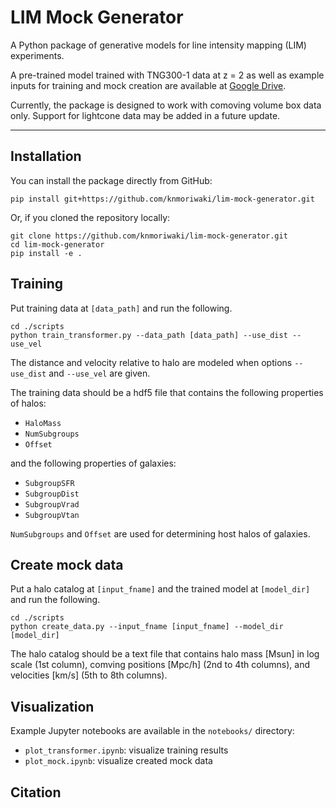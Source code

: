 # LIM Mock Generator

A Python package of generative models for line intensity mapping (LIM) experiments. 

A pre-trained model trained with TNG300-1 data at z = 2 as well as example inputs for training and mock creation are available at [Google Drive](https://drive.google.com/drive/folders/1HRkRdfti8XaIPyF3er5QJmFX3WXCmAQI?usp=sharing).

Currently, the package is designed to work with comoving volume box data only. Support for lightcone data may be added in a future update.

---

## Installation

You can install the package directly from GitHub:

```
pip install git+https://github.com/knmoriwaki/lim-mock-generator.git
```

Or, if you cloned the repository locally:

```
git clone https://github.com/knmoriwaki/lim-mock-generator.git
cd lim-mock-generator
pip install -e .
```

## Training 

Put training data at `[data_path]` and run the following.
```
cd ./scripts
python train_transformer.py --data_path [data_path] --use_dist --use_vel
```
The distance and velocity relative to halo are modeled when options `--use_dist` and `--use_vel` are given.

The training data should be a hdf5 file that contains the following properties of halos:
- `HaloMass` 
- `NumSubgroups` 
- `Offset` 

and the following properties of galaxies:
- `SubgroupSFR` 
- `SubgroupDist` 
- `SubgroupVrad` 
- `SubgroupVtan` 

`NumSubgroups` and `Offset` are used for determining host halos of galaxies.

## Create mock data

Put a halo catalog at `[input_fname]` and the trained model at `[model_dir]` and run the following.
```
cd ./scripts
python create_data.py --input_fname [input_fname] --model_dir [model_dir]
```

The halo catalog should be a text file that contains halo mass [Msun] in log scale (1st column), comving positions [Mpc/h] (2nd to 4th columns), and velocities [km/s] (5th to 8th columns).

## Visualization

Example Jupyter notebooks are available in the `notebooks/` directory:

- `plot_transformer.ipynb`: visualize training results
- `plot_mock.ipynb`: visualize created mock data


## Citation
